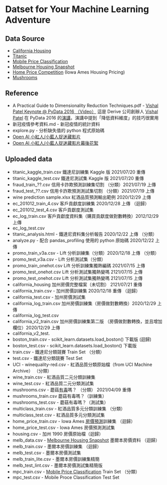 # Datset for Your Machine Learning Adventure

## Data Source

- [California Housing](https://www.kaggle.com/camnugent/california-housing-prices)
- [Titanic](https://www.kaggle.com/c/titanic)
- [Mobile Price Classification](https://www.kaggle.com/iabhishekofficial/mobile-price-classification)
- [Melbourne Housing Snapshot](https://www.kaggle.com/dansbecker/melbourne-housing-snapshot)
- [Home Price Competition](https://www.kaggle.com/iabhishekofficial/mobile-price-classification) (Iowa Ames Housing Pricing)
- [Mushrooms](https://www.kaggle.com/uciml/mushroom-classification)

## Reference

- A Practical Guide to Dimensionality Reduction Techniques.pdf - [Vishal Patel Keynote @ PyData 2016 （Video）](https://www.youtube.com/watch?v=ioXKxulmwVQ) 這是 Derive 公司創辦人 [Vishal Patel](https://www.linkedin.com/in/vishaljp/) 在 PyData 2016 的[演講](https://pydata.org/dc2016/schedule/presentation/29/)，演講中提到「降低資料維度」的技巧很實用
- 新冠疫情參考資料.md  - 新冠疫情的統計資料
- explore.py - 分析缺失值的 python 程式原始碼
- [Open AI 小紅人/小藍人捉迷藏影片](https://openai.com/blog/emergent-tool-use/)
- [Open AI 小紅人/小藍人捉迷藏影片幕後花絮](https://www.youtube.com/watch?v=yGPMzhLpX0g)

## Uploaded data
- titanic_kaggle_train.csv 鐵達尼訓練集 Kaggle 版 2021/07/20 重傳
- titanic_kaggle_test.csv 鐵達尼測試集 Kaggle 版 2021/07/20 重傳 
- fraud_train_??.csv 信用卡詐欺預測訓練集切割 （分類）2021/07/19 上傳
- fraud_test_??.csv 信用卡詐欺預測測試集切割 （分類）2021/07/19 上傳
- wine prediction sample.xlsx 紅酒品質預測輸出範例 2020/12/29 上傳
- ec_201012_train_4.csv 客戶貢獻度訓練集 2020/12/28 上傳 （迴歸）
- ec_201012_test_4.csv 客戶貢獻度測試集
- ec_log_train.csv 客戶貢獻度資料集（購買貢獻度做對數轉換）2012/12/29 上傳
- ec_log_test.csv
- titanic_analysis.html - 鐵達尼資料集分析報告 2020/12/22 上傳 （分類）
- analyze.py - 配合 pandas_profiling 使用的 python 原始碼 2020/12/22 上傳
- promo_train_v3a.csv - Lift 分析訓練集（分類）2020/12/18 上傳 （分類）
- promo_test_v3a.csv - Lift 分析測試集（分類）
- promo_train_onehot.csv Lift 分析訓練集獨熱編碼 2021/07/15 上傳
- promo_test_onehot.csv Lift 分析測試集獨熱變嗎 2121/07/15 上傳
- promo_test_onehot.csv Lift 分析測試集獨熱變嗎 2121/07/15 上傳
- california_housing 加州房價完整檔案（未切割） 2121/07/21 重傳
- california_train.csv - 加州房價訓練集 2020/12/18 重傳 （迴歸）
- california_test.csv - 加州房價測試集
- california_log_train.csv 加州房價訓練集（房價做對數轉換）2020/12/29 上傳
- california_log_test.csv
- california_v2_train.csv 加州房價訓練集第二版 （房價做對數轉換，並且增加欄位）2020/12/29 上傳
- california_v2_test.
- boston_train.csv - scikit_learn.datasets.load_boston() 下載版 (迴歸)
- boston_test.csv - scikit_learn.datasets.load_boston() 下載版
- train.csv - 鐵達尼分類競賽 Train Set （分類）
- test.csv - 鐵達尼分類競賽 Test Set
- UCI - winequality-red.csv - 紅酒品質分類原始檔（from UCI Machine Archive） （分類）
- wine_train.csv - 紅酒品質二元分類訓練集
- wine_test.csv - 紅酒品質二元分類測試集
- mushrooms.csv - 蘑菇[有毒](https://www.kaggle.com/uciml/mushroom-classification)嗎？ （分類） 2021/04/09 重傳
- mushrooms_train.csv 蘑菇有毒嗎？（訓練集）
- mushrooms_test.csv - 蘑菇有毒嗎？（測試集）
- multiclass_train.csv - 紅酒品質多元分類訓練集 （分類）
- multiclass_test.csv - 紅酒品質多元分類測試集
- home_price_train.csv - Iowa Ames [房價預測](https://www.kaggle.com/c/home-data-for-ml-course/overview)訓練集 （迴歸）
- home_price_test.csv - Iowa Ames 房價預測測試集
- housing.csv - 加州 1990 房價原始檔（迴歸）
- melb_data.csv - [Melbourne Housing Snapshot](https://www.kaggle.com/dansbecker/melbourne-housing-snapshot) 墨爾本房價資料 （迴歸）
- melb_train.csv - 墨爾本房價訓練集 （迴歸）
- melb_test.csv - 墨爾本房價測試集
- melb_train_lite.csv - 墨爾本房價訓練集精簡
- melb_test_lint.csv - 墨爾本房價測試集精簡版
- mpc_train.csv - [Mobile Price Classification](https://www.kaggle.com/iabhishekofficial/mobile-price-classification) Train Set （分類）
- mpc_test.csv - Mobile Proce Classification Test Set
